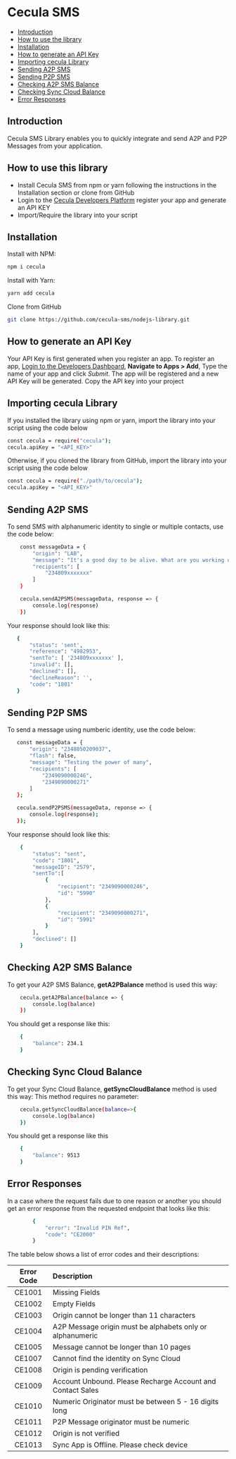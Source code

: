 # Cecula SMS

  - [Introduction](#introduction)
  - [How to use the library](#how-to-use-this-library)
  - [Installation](#installation)
  - [How to generate an API Key](#how-to-generate-an-api-key)
  - [Importing cecula Library](#importing-cecula-library)
  - [Sending A2P SMS](#sending-a2p-sms)
  - [Sending P2P SMS](#sending-p2p-sms)
  - [Checking A2P SMS Balance](#checking-a2p-sms-balance)
  - [Checking Sync Cloud Balance](#checking-sync-cloud-balance)
  - [Error Responses](#error-responses)

## Introduction

Cecula SMS Library enables you to quickly integrate and send A2P and P2P Messages from your application.

## How to use this library
 * Install Cecula SMS from npm or yarn following the instructions in the Installation section or clone from GitHub
 * Login to the <a href="https://developer.cecula.com" target="_blank">Cecula Developers Platform</a> register your app and generate an API KEY
 * Import/Require the library into your script

## Installation
Install with NPM:
```sh
npm i cecula
```
Install with Yarn:
```sh
yarn add cecula
```
Clone from GitHub
```sh
git clone https://github.com/cecula-sms/nodejs-library.git
```
 
## How to generate an API Key
Your API Key is first generated when you register an app. To register an app,
<a href="https://developer.cecula.com" target="_blank">Login to the Developers Dashboard</a>, __Navigate to Apps > Add__, Type the name of your app and click *Submit*. The app will be registered and a new API Key will be generated. Copy the API key into your project

## Importing cecula Library
If you installed the library using npm or yarn, import the library into your script using the code below
```sh
const cecula = require("cecula");
cecula.apiKey = "<API_KEY>"
```
Otherwise, if you cloned the library from GitHub, import the library into your script using the code below
```sh
const cecula = require("./path/to/cecula");
cecula.apiKey = "<API_KEY>"
```

## Sending A2P SMS
To send SMS with alphanumeric identity to single or multiple contacts, use the code below:
```sh
    const messageData = {
        "origin": "LAB",
        "message": "It's a good day to be alive. What are you working on?",
        "recipients": [
            "234809xxxxxxx"
        ]
    }

    cecula.sendA2PSMS(messageData, response => {
        console.log(response)
    })
```
Your response should look like this:
 ```sh
    {
        "status": 'sent',
        "reference": "4982953",
        "sentTo": [ '234809xxxxxxx' ],
        "invalid": [],
        "declined": [],
        "declineReason": '',
        "code": "1801"
    }
```
## Sending P2P SMS
To send a message using numberic identity, use the code below:
 ```sh
    const messageData = {
        "origin": "2348050209037",
        "flash": false,
        "message": "Testing the power of many",
        "recipients": [
            "2349090000246",
            "2349090000271"
        ]
    };

    cecula.sendP2PSMS(messageData, reponse => {
        console.log(response);
    });
```
Your response should look like this:
```sh
    {
        "status": "sent",
        "code": "1801",
        "messageID": "2579",
        "sentTo":[
            {
                "recipient": "2349090000246",
                "id": "5990"
            },
            {
                "recipient": "2349090000271",
                "id": "5991"
            }
        ],
        "declined": []
    }
```
## Checking A2P SMS Balance
To get your A2P SMS Balance, __getA2PBalance__ method is used this way:
```sh
    cecula.getA2PBalance(balance => {
        console.log(balance)
    })
```

You should get a response like this:
```sh
    {
        "balance": 234.1
    }
```
##  Checking Sync Cloud Balance
To get your Sync Cloud Balance, __getSyncCloudBalance__ method is used this way:
This method requires no parameter:
```sh
    cecula.getSyncCloudBalance(balance=>{
        console.log(balance)
    })
```
You should get a response like this
```sh
    {
        "balance": 9513
    }
```

## Error Responses
In a case where the request fails due to one reason or another you should get an error response from the requested endpoint that looks like this:
```sh
        {
            "error": "Invalid PIN Ref",
            "code": "CE2000"
        }
```
The table below shows a list of error codes and their descriptions:

| Error Code | Description     |
|:---------:| :--------------|
| CE1001	| Missing Fields |
| CE1002	| Empty Fields |
| CE1003	| Origin cannot be longer than 11 characters |
| CE1004	| A2P Message origin must be alphabets only or alphanumeric |
| CE1005	| Message cannot be longer than 10 pages |
| CE1007	| Cannot find the identity on Sync Cloud |
| CE1008	| Origin is pending verification |
| CE1009	| Account Unbound. Please Recharge Account and Contact Sales |
| CE1010	| Numeric Originator must be between 5 - 16 digits long |
| CE1011	| P2P Message originator must be numeric |
| CE1012	| Origin is not verified |
| CE1013	| Sync App is Offline. Please check device |
